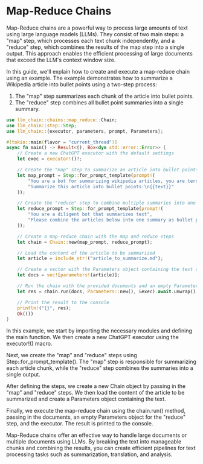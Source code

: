 # Map-Reduce Chains

Map-Reduce chains are a powerful way to process large amounts of text using large language models (LLMs). They consist of two main steps: a "map" step, which processes each text chunk independently, and a "reduce" step, which combines the results of the map step into a single output. This approach enables the efficient processing of large documents that exceed the LLM's context window size.

In this guide, we'll explain how to create and execute a map-reduce chain using an example. The example demonstrates how to summarize a Wikipedia article into bullet points using a two-step process:

1. The "map" step summarizes each chunk of the article into bullet points.
2. The "reduce" step combines all bullet point summaries into a single summary.

```rust
use llm_chain::chains::map_reduce::Chain;
use llm_chain::step::Step;
use llm_chain::{executor, parameters, prompt, Parameters};

#[tokio::main(flavor = "current_thread")]
async fn main() -> Result<(), Box<dyn std::error::Error>> {
    // Create a new ChatGPT executor with the default settings
    let exec = executor!()?;

    // Create the "map" step to summarize an article into bullet points
    let map_prompt = Step::for_prompt_template(prompt!(
        "You are a bot for summarizing wikipedia articles, you are terse and focus on accuracy",
        "Summarize this article into bullet points:\n{{text}}"
    ));

    // Create the "reduce" step to combine multiple summaries into one
    let reduce_prompt = Step::for_prompt_template(prompt!(
        "You are a diligent bot that summarizes text",
        "Please combine the articles below into one summary as bullet points:\n{{text}}"
    ));

    // Create a map-reduce chain with the map and reduce steps
    let chain = Chain::new(map_prompt, reduce_prompt);

    // Load the content of the article to be summarized
    let article = include_str!("article_to_summarize.md");

    // Create a vector with the Parameters object containing the text of the article
    let docs = vec![parameters!(article)];

    // Run the chain with the provided documents and an empty Parameters object for the "reduce" step
    let res = chain.run(docs, Parameters::new(), &exec).await.unwrap();

    // Print the result to the console
    println!("{}", res);
    Ok(())
}
```

In this example, we start by importing the necessary modules and defining the main function. We then create a new ChatGPT executor using the executor!() macro.

Next, we create the "map" and "reduce" steps using Step::for_prompt_template(). The "map" step is responsible for summarizing each article chunk, while the "reduce" step combines the summaries into a single output.

After defining the steps, we create a new Chain object by passing in the "map" and "reduce" steps. We then load the content of the article to be summarized and create a Parameters object containing the text.

Finally, we execute the map-reduce chain using the chain.run() method, passing in the documents, an empty Parameters object for the "reduce" step, and the executor. The result is printed to the console.

Map-Reduce chains offer an effective way to handle large documents or multiple documents using LLMs. By breaking the text into manageable chunks and combining the results, you can create efficient pipelines for text processing tasks such as summarization, translation, and analysis.
